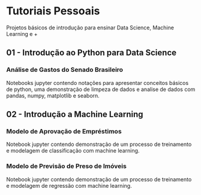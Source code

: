 # Tutoriais Pessoais

Projetos básicos de introdução para ensinar Data Science, Machine Learning e +

## 01 - Introdução ao Python para Data Science
### Análise de Gastos do Senado Brasileiro
Notebooks jupyter contendo notações para apresentar conceitos básicos de python, uma demonstração de limpeza de dados e analise de dados com pandas, numpy, matplotlib e seaborn.

## 02 - Introdução a Machine Learning
### Modelo de Aprovação de Empréstimos
Notebook jupyter contendo demonstração de um processo de treinamento e modelagem de classificação com machine learning.

### Modelo de Previsão de Preso de Imóveis
Notebook jupyter contendo demonstração de um processo de treinamento e modelagem de regressão com machine learning.
